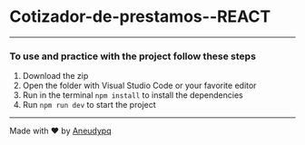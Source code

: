 # Cotizador-de-prestamos--REACT

---
### To use and practice with the project follow these steps

1. Download the zip
2. Open the folder with Visual Studio Code or your favorite editor
3. Run in the terminal ``` npm install ``` to install the  dependencies
4. Run ``` npm run dev ``` to start the project


---
   
Made with :heart: by [Aneudypq](https://t.me/Aneudypq2004)
